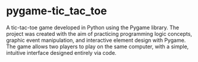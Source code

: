 # pygame-tic_tac_toe
A tic-tac-toe game developed in Python using the Pygame library. The project was created with the aim of practicing programming logic concepts, graphic event manipulation, and interactive element design with Pygame. The game allows two players to play on the same computer, with a simple, intuitive interface designed entirely via code.
